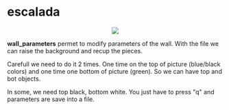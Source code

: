 # escalada

<p align="center">

<img src = "https://user-images.githubusercontent.com/54853371/68062611-ba164500-fd0b-11e9-858f-2552375650ef.jpg" >

</p>


<strong>wall_parameters</strong> permet to modify parameters of the wall. With the file we can raise the background and recup the pieces.

Carefull we need to do it 2 times. One time on the top of picture (blue/black colors) and one time one bottom of picture (green). So we can have top and bot objects.

In some, we need top black, bottom white. You just have to press "q" and parameters are save into a file.




